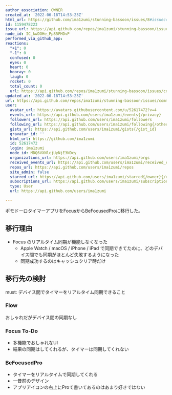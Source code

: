 ```yaml
---
author_association: OWNER
created_at: '2022-06-18T14:53:23Z'
html_url: https://github.com/ima1zumi/stunning-bassoon/issues/8#issuecomment-1159478223
id: 1159478223
issue_url: https://api.github.com/repos/ima1zumi/stunning-bassoon/issues/8
node_id: IC_kwDOHe_Pp85FHDvP
performed_via_github_app: 
reactions:
  "+1": 0
  "-1": 0
  confused: 0
  eyes: 0
  heart: 0
  hooray: 0
  laugh: 0
  rocket: 0
  total_count: 0
  url: https://api.github.com/repos/ima1zumi/stunning-bassoon/issues/comments/1159478223/reactions
updated_at: '2022-06-18T14:53:23Z'
url: https://api.github.com/repos/ima1zumi/stunning-bassoon/issues/comments/1159478223
user:
  avatar_url: https://avatars.githubusercontent.com/u/52617472?v=4
  events_url: https://api.github.com/users/ima1zumi/events{/privacy}
  followers_url: https://api.github.com/users/ima1zumi/followers
  following_url: https://api.github.com/users/ima1zumi/following{/other_user}
  gists_url: https://api.github.com/users/ima1zumi/gists{/gist_id}
  gravatar_id: ''
  html_url: https://github.com/ima1zumi
  id: 52617472
  login: ima1zumi
  node_id: MDQ6VXNlcjUyNjE3NDcy
  organizations_url: https://api.github.com/users/ima1zumi/orgs
  received_events_url: https://api.github.com/users/ima1zumi/received_events
  repos_url: https://api.github.com/users/ima1zumi/repos
  site_admin: false
  starred_url: https://api.github.com/users/ima1zumi/starred{/owner}{/repo}
  subscriptions_url: https://api.github.com/users/ima1zumi/subscriptions
  type: User
  url: https://api.github.com/users/ima1zumi

---
```

ポモドーロタイマーアプリをFocusからBeFocusedProに移行した。

## 移行理由

- Focus のリアルタイム同期が機能しなくなった
    - Apple Watch / macOS / iPhone / iPad で同期できてたのに、どのデバイス間でも同期がほとんど失敗するようになった
    - 同期成功するのはキャッシュクリア時だけ

## 移行先の検討

must: デバイス間でタイマーをリアルタイム同期できること

### Flow

おしゃれだがデバイス間の同期なし

### Focus To-Do

- 多機能でおしゃれなUI
- 結果の同期はしてくれるが、タイマーは同期してくれない

### BeFocusedPro

- タイマーをリアルタイムで同期してくれる
- 一昔前のデザイン
- アプリアイコンの右上にProて書いてあるのはあまり好きではない